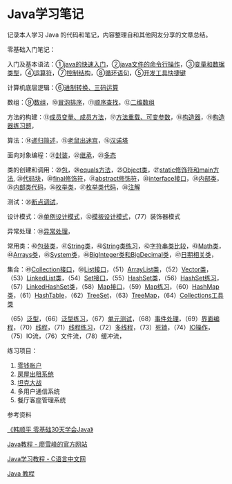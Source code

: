 # Java学习笔记

记录本人学习 Java 的代码和笔记，内容整理自和其他网友分享的文章总结。



零基础入门笔记：

入门及基本语法：①[java的快速入门](https://github.com/92rw/Java-Study-Notes/blob/main/JavaNote/Studynote01_Hello.java)，②[java文件的命令行操作](https://github.com/92rw/Java-Study-Notes/blob/main/JavaNote/Studynote02_Hello.java)，③[变量和数据类型](https://github.com/92rw/Java-Study-Notes/blob/main/JavaNote/Studynote03_Var.java)，④[运算符](https://github.com/92rw/Java-Study-Notes/blob/main/JavaNote/Studynote04_Operator.java)，⑦[控制结构](https://github.com/92rw/Java-Study-Notes/blob/main/JavaNote/Studynote07_ControlStructure.java)，⑧[循环语句](https://github.com/92rw/Java-Study-Notes/blob/main/JavaNote/Studynote08_LoopCircle.java)，⑤[开发工具快捷键](https://github.com/92rw/Java-Study-Notes/blob/main/JavaNote/Studynote05_API.java)

计算机底层逻辑：⑥[进制转换、三码运算](https://github.com/92rw/Java-Study-Notes/blob/main/JavaNote/Studynote06_Numeral.java)

数组：⑨[数组](https://github.com/92rw/Java-Study-Notes/blob/main/JavaNote/Studynote09_Array.java)，⑩[冒泡排序](https://github.com/92rw/Java-Study-Notes/blob/main/JavaNote/Studynote10_BubbleSort.java)，⑪[顺序查找](https://github.com/92rw/Java-Study-Notes/blob/main/JavaNote/Studynote11_SeqSearch.java)，⑫[二维数组](https://github.com/92rw/Java-Study-Notes/blob/main/JavaNote/Studynote12_2dArray.java)

方法的构建：⑬[成员变量、成员方法](https://github.com/92rw/Java-Study-Notes/blob/main/JavaNote/Studynote13_Object.java)，⑰[方法重载、可变参数](https://github.com/92rw/Java-Study-Notes/blob/main/JavaNote/Studynote17_DuplicateName.java)，⑱[构造器](https://github.com/92rw/Java-Study-Notes/blob/main/JavaNote/Studynote18_Constructor.java)，⑲[构造器练习题](https://github.com/92rw/Java-Study-Notes/blob/main/JavaNote/Studynote19_elementaryOOP.java)，

算法：⑭[递归简述](https://github.com/92rw/Java-Study-Notes/blob/main/JavaNote/Studynote14_Recursion.java)，⑮[老鼠出迷宫](https://github.com/92rw/Java-Study-Notes/blob/main/JavaNote/Studynote15_LabyrinthRat.java)，⑯[汉诺塔](https://github.com/92rw/Java-Study-Notes/blob/main/JavaNote/Studynote16_HanoiTower.java)

面向对象编程：㉑[封装](https://github.com/92rw/Java-Study-Notes/blob/main/JavaNote/Studynote21_Encapsulation.java)，㉒[继承](https://github.com/92rw/Java-Study-Notes/blob/main/JavaNote/Studynote22_Extends.java)，㉓[多态](https://github.com/92rw/Java-Study-Notes/blob/main/JavaNote/Studynote23_Polymorphic.java) 

类的创建和调用：⑳[包](https://github.com/92rw/Java-Study-Notes/blob/main/JavaNote/Studynote20_Package.java)，㉔[equals方法](https://github.com/92rw/Java-Study-Notes/blob/main/JavaNote/Studynote24_equals.java)，㉕[Object类](https://github.com/92rw/Java-Study-Notes/blob/main/JavaNote/Studynote25_classObject.java)，㉗[static修饰符和main方法](https://github.com/92rw/Java-Study-Notes/blob/main/JavaNote/Studynote27_static_main.java), ㉘[代码块](https://github.com/92rw/Java-Study-Notes/blob/main/JavaNote/Studynote28_CodeBlock.java)，㉚[final修饰符](https://github.com/92rw/Java-Study-Notes/blob/main/JavaNote/Studynote30_final.java)，㉛[abstract修饰符](https://github.com/92rw/Java-Study-Notes/blob/main/JavaNote/Studynote31_abstract.java)，㉝[interface接口](https://github.com/92rw/Java-Study-Notes/blob/main/JavaNote/Studynote33_Interface.java)，㉞[内部类](https://github.com/92rw/Java-Study-Notes/blob/main/JavaNote/Studynote34_NestedClass.md)，㉟[内部类代码](https://github.com/92rw/Java-Study-Notes/blob/main/JavaNote/Studynote35_NestedClass.java)，㊱[枚举类](https://github.com/92rw/Java-Study-Notes/blob/main/JavaNote/Studynote36_Enumeration.md)，㊲[枚举类代码](https://github.com/92rw/Java-Study-Notes/blob/main/JavaNote/Studynote37_Enumeration.java)，㊳[注解](https://github.com/92rw/Java-Study-Notes/blob/main/JavaNote/Studynote38_Annotation.md)

测试：㉖[断点调试](https://github.com/92rw/Java-Study-Notes/blob/main/JavaNote/Studynote26_Debug.java)，

设计模式：㉙[单例设计模式](https://github.com/92rw/Java-Study-Notes/blob/main/JavaNote/Studynote29_Singleton.java)，㉜[模板设计模式](https://github.com/92rw/Java-Study-Notes/blob/main/JavaNote/Studynote32_Prototype.java)，（77）装饰器模式

异常处理：㊴[异常处理](https://github.com/92rw/Java-Study-Notes/blob/main/JavaNote/Studynote39_Exception.java)，

常用类：㊵[包装类](https://github.com/92rw/Java-Study-Notes/blob/main/JavaNote/Studynote40_WrapperClass.java)，㊶[String类](https://github.com/92rw/Java-Study-Notes/blob/main/JavaNote/Studynote41_String.md)，㊽[String类练习](https://github.com/92rw/Java-Study-Notes/blob/main/JavaNote/Studynote48_StringExercise.java)，㊷[字符串类比较](https://github.com/92rw/Java-Study-Notes/blob/main/JavaNote/Studynote42_String.java)，㊸[Math类](https://github.com/92rw/Java-Study-Notes/blob/main/JavaNote/Studynote43_Math.java)，㊹[Arrays类](https://github.com/92rw/Java-Study-Notes/blob/main/JavaNote/Studynote44_Arrays.java)，㊺[System类](https://github.com/92rw/Java-Study-Notes/blob/main/JavaNote/Studynote45_System.java)，㊻[BigInteger类和BigDecimal类](https://github.com/92rw/Java-Study-Notes/blob/main/JavaNote/Studynote46_BigNumber.java)，㊼[日期相关类](https://github.com/92rw/Java-Study-Notes/blob/main/JavaNote/Studynote47_DateFormat.java)，

集合：㊾[Collection接口](https://github.com/92rw/Java-Study-Notes/blob/main/JavaNote/Studynote49_Collection.java)，㊿[List接口](https://github.com/92rw/Java-Study-Notes/blob/main/JavaNote/Studynote50_List.java)，（51）[ArrayList类](https://github.com/92rw/Java-Study-Notes/blob/main/JavaNote/Studynote51_ArrayList.java)，（52）[Vector类](https://github.com/92rw/Java-Study-Notes/blob/main/JavaNote/Studynote52_Vector.java)，（53）[LinkedList类](https://github.com/92rw/Java-Study-Notes/blob/main/JavaNote/Studynote53_LinkedList.java)，（54）[Set接口](https://github.com/92rw/Java-Study-Notes/blob/main/JavaNote/Studynote54_Set.java)，（55）[HashSet类](https://github.com/92rw/Java-Study-Notes/blob/main/JavaNote/Studynote55_HashSet.java)，（56）[HashSet练习](https://github.com/92rw/Java-Study-Notes/blob/main/JavaNote/Studynote56_HashSetExercise.java)，（57）[LinkedHashSet类](https://github.com/92rw/Java-Study-Notes/blob/main/JavaNote/Studynote57_LinkedHashSet.java)，（58）[Map接口](https://github.com/92rw/Java-Study-Notes/blob/main/JavaNote/Studynote58_Map.java)，（59）[Map练习](https://github.com/92rw/Java-Study-Notes/blob/main/JavaNote/Studynote59_MapExercise.java)，（60）[HashMap类](https://github.com/92rw/Java-Study-Notes/blob/main/JavaNote/Studynote60_HashMap.java)，（61）[HashTable](https://github.com/92rw/Java-Study-Notes/blob/main/JavaNote/Studynote61_Hashtable.java)，（62）[TreeSet](https://github.com/92rw/Java-Study-Notes/blob/main/JavaNote/Studynote62_TreeSet.java)，（63）[TreeMap](https://github.com/92rw/Java-Study-Notes/blob/main/JavaNote/Studynote63_TreeMap.java)，（64）[Collections工具类](https://github.com/92rw/Java-Study-Notes/blob/main/JavaNote/Studynote64_Collections.java)

（65）[泛型](https://github.com/92rw/Java-Study-Notes/blob/main/JavaNote/Studynote65_Generic.md)，（66）[泛型练习](https://github.com/92rw/Java-Study-Notes/blob/main/JavaNote/Studynote66_Generic.java)，（67）[单元测试](https://github.com/92rw/Java-Study-Notes/blob/main/JavaNote/Studynote67_UnitTest.md)，（68）[事件处理](https://github.com/92rw/Java-Study-Notes/blob/main/JavaNote/Studynote68_Event.md)，（69）[界面编程](https://github.com/92rw/Java-Study-Notes/blob/main/JavaNote/Studynote69_draw.java)，（70）[线程](https://github.com/92rw/Java-Study-Notes/blob/main/JavaNote/Studynote70_Thread.md)，（71）[线程练习](https://github.com/92rw/Java-Study-Notes/blob/main/JavaNote/Studynote71_ThreadMethod.java)，（72）[多线程](https://github.com/92rw/Java-Study-Notes/blob/main/JavaNote/Studynote72_MultiThread.java)，（73）[死锁](https://github.com/92rw/Java-Study-Notes/blob/main/JavaNote/Studynote73_DeadLock.java)，（74）[IO操作](https://github.com/92rw/Java-Study-Notes/blob/main/JavaNote/Studynote74_JavaIO.md)，（75）IO流，（76）文件流，（78）缓冲流，

练习项目：

1. [零钱账户](https://github.com/92rw/Java-Study-Notes/blob/main/Exercise/PocketMoney/Design.md)
2. [房屋出租系统](https://github.com/92rw/Java-Study-Notes/blob/main/Exercise/HouseRenting/Design.md)
3. [坦克大战](https://github.com/92rw/Java-Study-Notes/blob/main/JavaNote/Exercise/TankGame/Design.md)
4. 多用户通信系统
5. 餐厅客座管理系统



参考资料

[《韩顺平 零基础30天学会Java》](https://www.bilibili.com/av203821664) 

[Java教程 - 廖雪峰的官方网站](https://www.liaoxuefeng.com/wiki/1252599548343744)

[Java学习教程 - C语言中文网](http://c.biancheng.net/java/)

[Java 教程](https://github.com/dunwu/java-tutorial)
